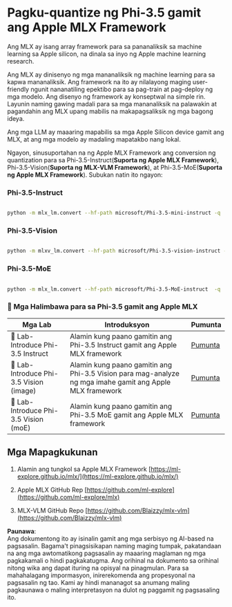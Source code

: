 # **Pagku-quantize ng Phi-3.5 gamit ang Apple MLX Framework**

Ang MLX ay isang array framework para sa pananaliksik sa machine learning sa Apple silicon, na dinala sa inyo ng Apple machine learning research.

Ang MLX ay dinisenyo ng mga mananaliksik ng machine learning para sa kapwa mananaliksik. Ang framework na ito ay nilalayong maging user-friendly ngunit nananatiling epektibo para sa pag-train at pag-deploy ng mga modelo. Ang disenyo ng framework ay konseptwal na simple rin. Layunin naming gawing madali para sa mga mananaliksik na palawakin at pagandahin ang MLX upang mabilis na makapagsaliksik ng mga bagong ideya.

Ang mga LLM ay maaaring mapabilis sa mga Apple Silicon device gamit ang MLX, at ang mga modelo ay madaling mapatakbo nang lokal.

Ngayon, sinusuportahan na ng Apple MLX Framework ang conversion ng quantization para sa Phi-3.5-Instruct(**Suporta ng Apple MLX Framework**), Phi-3.5-Vision(**Suporta ng MLX-VLM Framework**), at Phi-3.5-MoE(**Suporta ng Apple MLX Framework**). Subukan natin ito ngayon:

### **Phi-3.5-Instruct**

```bash

python -m mlx_lm.convert --hf-path microsoft/Phi-3.5-mini-instruct -q

```

### **Phi-3.5-Vision**

```bash

python -m mlxv_lm.convert --hf-path microsoft/Phi-3.5-vision-instruct -q

```

### **Phi-3.5-MoE**

```bash

python -m mlx_lm.convert --hf-path microsoft/Phi-3.5-MoE-instruct  -q

```

### **🤖 Mga Halimbawa para sa Phi-3.5 gamit ang Apple MLX**

| Mga Lab    | Introduksyon | Pumunta |
| -------- | ------- |  ------- |
| 🚀 Lab-Introduce Phi-3.5 Instruct  | Alamin kung paano gamitin ang Phi-3.5 Instruct gamit ang Apple MLX framework   |  [Pumunta](../../../../../code/09.UpdateSamples/Aug/mlx-phi35-instruct.ipynb)    |
| 🚀 Lab-Introduce Phi-3.5 Vision (image) | Alamin kung paano gamitin ang Phi-3.5 Vision para mag-analyze ng mga imahe gamit ang Apple MLX framework     |  [Pumunta](../../../../../code/09.UpdateSamples/Aug/mlx-phi35-vision.ipynb)    |
| 🚀 Lab-Introduce Phi-3.5 Vision (moE)   | Alamin kung paano gamitin ang Phi-3.5 MoE gamit ang Apple MLX framework  |  [Pumunta](../../../../../code/09.UpdateSamples/Aug/mlx-phi35-moe.ipynb)    |

## **Mga Mapagkukunan**

1. Alamin ang tungkol sa Apple MLX Framework [https://ml-explore.github.io/mlx/](https://ml-explore.github.io/mlx/)

2. Apple MLX GitHub Rep [https://github.com/ml-explore](https://github.com/ml-explore/mlx)

3. MLX-VLM GitHub Repo [https://github.com/Blaizzy/mlx-vlm](https://github.com/Blaizzy/mlx-vlm)

**Paunawa**:  
Ang dokumentong ito ay isinalin gamit ang mga serbisyo ng AI-based na pagsasalin. Bagama't pinagsisikapan naming maging tumpak, pakatandaan na ang mga awtomatikong pagsasalin ay maaaring maglaman ng mga pagkakamali o hindi pagkakatugma. Ang orihinal na dokumento sa orihinal nitong wika ang dapat ituring na opisyal na pinagmulan. Para sa mahahalagang impormasyon, inirerekomenda ang propesyonal na pagsasalin ng tao. Kami ay hindi mananagot sa anumang maling pagkaunawa o maling interpretasyon na dulot ng paggamit ng pagsasaling ito.